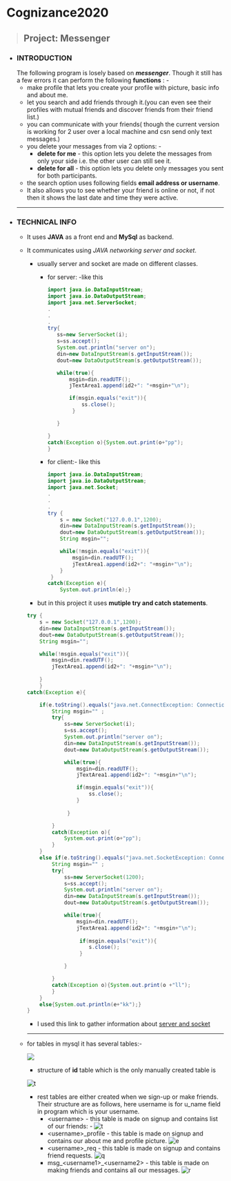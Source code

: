 # Cognizance2020
>## Project: Messenger
 * ### __INTRODUCTION__ 
    The following program is losely based on __*messenger*__. Though it still has a few errors it can perform  the following __functions__ : -
    * make profile that lets you create your profile with picture, basic info and about me.
    * let you search and add friends through it.(you can even see their profiles with mutual friends and discover friends from their friend list.)
    * you can communicate with your friends( though the current version is working for 2 user over a local machine and csn send only text messages.)
    * you delete your messages from via 2 options: -
        * __delete for me__ - this option lets you delete the messages from only your side i.e. the other user can still see it.
        * __delete for all__ - this option lets you delete only messages you sent for both participants. 
    * the search option uses following fields __email address or username__. 
    * It also allows you to see whether your friend is online or not, if not then it shows the last date and time they were active.
    ___
* ### __TECHNICAL INFO__
    * It uses __JAVA__ as a front end and __MySql__ as backend.
    * It communicates using _JAVA networking server and socket_.
        * usually server and socket are made on different classes. 
            * for server: -like this
                 ```JAVA
                import java.io.DataInputStream;
                import java.io.DataOutputStream;
                import java.net.ServerSocket;
                .
                .
                .
                try{
                    ss=new ServerSocket(i);
                    s=ss.accept();
                    System.out.println("server on");
                    din=new DataInputStream(s.getInputStream());
                    dout=new DataOutputStream(s.getOutputStream());

                    while(true){
                        msgin=din.readUTF();
                        jTextArea1.append(id2+": "+msgin+"\n");

                        if(msgin.equals("exit")){
                            ss.close();
                         }
                
                    }

                 }
                catch(Exception o){System.out.print(o+"pp");
                }
                ```
            * for client:- like this
                
                ```JAVA
                import java.io.DataInputStream;
                import java.io.DataOutputStream;
                import java.net.Socket;
                .
                .
                .
                try {
                    s = new Socket("127.0.0.1",1200);
                    din=new DataInputStream(s.getInputStream());
                    dout=new DataOutputStream(s.getOutputStream());
                    String msgin="";
        
                    while(!msgin.equals("exit")){
                        msgin=din.readUTF();
                        jTextArea1.append(id2+": "+msgin+"\n");
                    }
                 }
                catch(Exception e){
                    System.out.println(e);}
                ```
                
         * but in this project it uses __mutiple try and catch statements__.
        ```java
        try {
            s = new Socket("127.0.0.1",1200);
            din=new DataInputStream(s.getInputStream());
            dout=new DataOutputStream(s.getOutputStream());
            String msgin="";
        
            while(!msgin.equals("exit")){
                msgin=din.readUTF();
                jTextArea1.append(id2+": "+msgin+"\n");
            
            }
            }
        catch(Exception e){

            if(e.toString().equals("java.net.ConnectException: Connection refused: connect")){
                String msgin="" ;
                try{
                    ss=new ServerSocket(i);
                    s=ss.accept();
                    System.out.println("server on");
                    din=new DataInputStream(s.getInputStream());
                    dout=new DataOutputStream(s.getOutputStream());

                    while(true){
                        msgin=din.readUTF();
                        jTextArea1.append(id2+": "+msgin+"\n");

                        if(msgin.equals("exit")){
                            ss.close();
                        }
                
                     }

                }
                catch(Exception o){
                    System.out.print(o+"pp");
                }
            }
            else if(e.toString().equals("java.net.SocketException: Connection reset")){
                String msgin="" ;
                try{
                    ss=new ServerSocket(1200);
                    s=ss.accept();
                    System.out.println("server on");
                    din=new DataInputStream(s.getInputStream());
                    dout=new DataOutputStream(s.getOutputStream());

                    while(true){
                        msgin=din.readUTF();
                        jTextArea1.append(id2+": "+msgin+"\n");
               
                         if(msgin.equals("exit")){
                            s.close();
                         } 
      
                    }

                }
                catch(Exception o){System.out.print(o +"ll");
                }
            } 
            else{System.out.println(e+"kk");}
        }
        ```
        * I used this link to gather information about [server and socket](https://www.tutorialspoint.com/java/java_networking.htm#:~:text=A%20client%20program%20creates%20a,that%20socket%20to%20a%20server.&text=Socket%20class%20represents%20a%20socket,and%20establish%20connections%20with%20them. "click this to understand it better")
       ___
    * for tables in mysql it has several tables:-

        ![](res/4-1.jpg)
        * structure of __id__ table which is the only manually created table is
        
        ![t](res/4-2.jpg)
        * rest tables are either created when we sign-up or make friends. Their structure are as follows, here username is for u_name field in program which is your username.
            * \<username> - this table is made on signup and contains list of our friends: -
            ![t](res/4-3.jpg)
            * \<username>_profile - this table is made on signup and contains our about me and profile picture.
            ![e](res/4-4.jpg)
            * \<username>_req - this table is made on signup and contains friend requests.
            ![q](res/4-5.jpg)
            * msg\_\<username1>_\<username2> - this table is made on making friends and contains all our messages.
            ![r](res/4-6.jpg)
